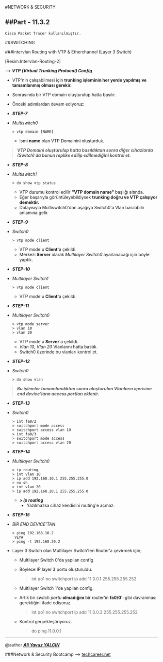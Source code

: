 #NETWORK & SECURITY

##Part - 11.3.2
----

	Cisco Packet Tracer kullanılmıştır.

##SWITCHING

###Intervlan Routing with VTP & Etherchannel (Layer 3 Switch)

[Resim:Intervlan-Routing-2]

--> ***VTP (Virtual Trunking Protocol) Config***

*	VTP'nin çalışabilmesi için **trunking işleminin her yerde yapılmış ve tamamlanmış olması gerekir.**
*	Sonrasında bir VTP domain oluşturulup hatta basılır.
*	Önceki adımlardan devam ediyoruz:

*	***STEP-7***
*	*Multiswitch0*

		> vtp domain [NAME]	

	*	Ismi **name** olan VTP Domainini oluşturduk.

> ***VTP Domaini oluşturulup hatta basıldıktan sonra diğer cihazlarda (Switch) da bunun replike edilip edilmediğini kontrol et.***

*	***STEP-8***
*	*Multiswitch1*

		> do show vtp status

	*	VTP durumu kontrol edilir **"VTP domain name"** başlığı altında.
	*	Eğer başarıyla görüntüleyebildiysek **trunking doğru ve VTP çalışıyor demektir.**
	*	Dolayısıyla Multiswitch0'dan aşağıya Switch0'a Vlan basılabilir anlamına gelir.



*	***STEP-9***
*	*Switch0*

		> vtp mode client

	*	VTP mode'u **Client**'a çekildi.
	*	Merkezi **Server** olarak *Multilayer Switch0* ayarlanacağı için böyle yaptık.

*	***STEP-10***
*	*Multilayer Switch1*

		> vtp mode client

	*	VTP mode'u **Client**'a çekildi.

*	***STEP-11***
*	*Multilayer Switch0*

		> vtp mode server
		> vlan 10
		> vlan 20

	*	VTP mode'u **Server**'a çekildi.
	*	*Vlan 10*, *Vlan 20* Vlanlarını hatta bastık. 
	*	Switch0 üzerinde bu vlanları kontrol et.

*	***STEP-12***
*	*Switch0*

		> do show vlan

> ***Bu işlemler tamamlandıktan sonra oluşturulan Vlanların içerisine end device'ların access portları eklenir.***

*	***STEP-13***
*	*Switch0*

		> int fa0/2
		> switchport mode access
		> switchport access vlan 10
		> int fa0/3
		> switchport mode access
		> switchport access vlan 20

*	***STEP-14***
*	*Multilayer Switch0*

		> ip routing
		> int vlan 10
		> ip add 192.168.10.1 255.255.255.0
		> no sh
		> int vlan 20
		> ip add 192.168.20.1 255.255.255.0
		
	*	***> ip routing***
		*	Yazılmazsa cihaz kendisini routing'e açmaz.

*	***STEP-15***
*	*BİR END DEVICE'TAN*

		> ping 192.168.10.2
		 VEYA
		> ping -t 192.168.20.2

*	Layer 3 Switch olan Multilayer Switch'leri Router'a çevirmek için;

	*	Multilayer Switch 0'da yapılan config.
	*	Böylece IP layer 3 portu oluşturuldu.

		> int po1
		> no switchport
		> ip add 11.0.0.1 255.255.255.252

	*	Multilayer Switch 1'de yapılan config.
	*	Artık bir *switch portu* **olmadığını** bir router'ın **fa0/0**'ı gibi davranması gerektiğini ifade ediyoruz.

		> int po1
		> no switchport
		> ip add 11.0.0.2 255.255.255.252

	*	Kontrol gerçekleştiriyoruz.

		> do ping 11.0.0.1


---

@author ***[Ali Yavuz YALÇIN](https://www.linkedin.com/in/ali-yavuz-yalcin/)***

###Network & Security Bootcamp --> [techcareer.net](https://www.techcareer.net/en)
